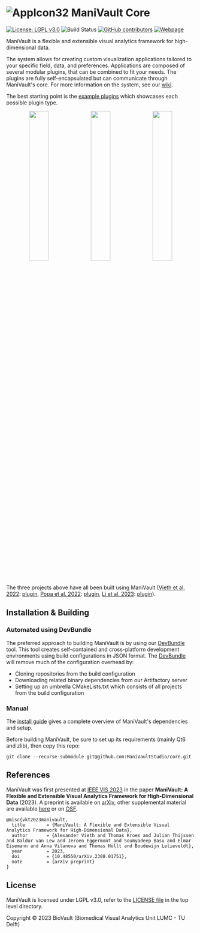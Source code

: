 # ![AppIcon32](https://github.com/ManiVaultStudio/core/assets/58806453/5968d5a1-ff7c-4a95-84d8-aade5aff6409) ManiVault Core

[![License: LGPL v3.0](https://img.shields.io/badge/License-LGPL%20v3.0-blue.svg)](LICENSE)
![Build Status](https://github.com/ManiVaultStudio/core/actions/workflows/build.yml/badge.svg)
[![GitHub contributors](https://img.shields.io/github/contributors/ManiVaultStudio/core?color=ffdf00)](https://github.com/ManiVaultStudio/core/graphs/contributors)
[![Webpage](https://img.shields.io/badge/webpage-manivault.stuio-blue)](https://www.manivault.studio)

ManiVault is a flexible and extensible visual analytics framework for high-dimensional data.

The system allows for creating custom visualization applications tailored to your specific field, data, and preferences. Applications are composed of several modular plugins, that can be combined to fit your needs. The plugins are fully self-encapsulated but can communicate through ManiVault's core.
For more information on the system, see our [wiki](https://github.com/ManiVaultStudio/PublicWiki/wiki).

The best starting point is the [example plugins](https://github.com/ManiVaultStudio/ExamplePlugins) which showcases each possible plugin type.

<p align="middle">
  <img align="top" src="https://github.com/ManiVaultStudio/core/assets/58806453/701ed1e3-ec5b-42ff-93f0-a9de0d60538f" width="32%" />
  <img align="top" src="https://github.com/ManiVaultStudio/core/assets/58806453/1957eb15-af49-4e2a-bea5-752a6f1fab5c" width="32%" /> 
  <img align="top" src="https://github.com/ManiVaultStudio/core/assets/58806453/9b70fa18-da9d-4d36-9a80-feaeb9dc906e" width="32%" />
</p>

The three projects above have all been built using ManiVault ([Vieth et al. 2022](https://doi.org/10.1109/PacificVis53943.2022.00010): [plugin](https://github.com/ManiVaultStudio/SpidrPlugin), [Popa et al. 2022](https://doi.org/10.2312/gch.20221233): [plugin](https://github.com/ManiVaultStudio/SpectralViewPlugin), [Li et al. 2023](https://doi.org/10.1101/2023.03.20.532934): [plugin](https://github.com/ManiVaultStudio/SpaceWalker)).

## Installation & Building
### Automated using DevBundle
The preferred approach to building ManiVault is by using our [DevBundle](https://github.com/ManiVaultStudio/DevBundle) tool. This tool creates self-contained and cross-platform development environments using build configurations in JSON format. The [DevBundle](https://github.com/ManiVaultStudio/DevBundle) will remove much of the configuration overhead by:
- Cloning repositories from the build configuration
- Downloading related binary dependencies from our Artifactory server
- Setting up an umbrella CMakeLists.txt which consists of all projects from the build configuration

### Manual
The [install guide](https://github.com/ManiVaultStudio/core/wiki/Installation) gives a complete overview of ManiVault's dependencies and setup.

Before building ManiVault, be sure to set up its requirements (mainly Qt6 and zlib), then copy this repo:
```
git clone --recurse-submodule git@github.com:ManiVaultStudio/core.git
```

## References
ManiVault was first presented at [IEEE VIS 2023](https://ieeevis.org/year/2023/info/papers-sessions) in the paper **ManiVault: A Flexible and Extensible Visual Analytics Framework for High-Dimensional Data** (2023). A preprint is available on [arXiv](https://arxiv.org/abs/2308.01751), other supplemental material are available [here](https://graphics.tudelft.nl/Publications-new/2024/VKTLEBEVHL24/) or on [OSF](https://osf.io/9k6jw/).

```
@misc{vkt2023manivault,
  title        = {ManiVault: A Flexible and Extensible Visual Analytics Framework for High-Dimensional Data},
  author       = {Alexander Vieth and Thomas Kroes and Julian Thijssen and Baldur van Lew and Jeroen Eggermont and Soumyadeep Basu and Elmar Eisemann and Anna Vilanova and Thomas Höllt and Boudewijn Lelieveldt},
  year         = 2023,
  doi          = {10.48550/arXiv.2308.01751},
  note         = {arXiv preprint}
}
```

## License

ManiVault is licensed under LGPL v3.0, refer to the [LICENSE file](https://github.com/ManiVaultStudio/core/blob/master/LICENSE) in the top level directory.

Copyright © 2023 BioVault (Biomedical Visual Analytics Unit LUMC - TU Delft)
